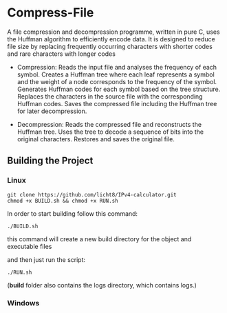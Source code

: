 # Compress-File
A file compression and decompression programme, written in pure C, uses the Huffman algorithm to efficiently encode data. It is designed to reduce file size by replacing frequently occurring characters with shorter codes and rare characters with longer codes

* Compression:
Reads the input file and analyses the frequency of each symbol.
Creates a Huffman tree where each leaf represents a symbol and the weight of a node corresponds to the frequency of the symbol.
Generates Huffman codes for each symbol based on the tree structure.
Replaces the characters in the source file with the corresponding Huffman codes.
Saves the compressed file including the Huffman tree for later decompression.

* Decompression:
Reads the compressed file and reconstructs the Huffman tree.
Uses the tree to decode a sequence of bits into the original characters.
Restores and saves the original file.

## Building the Project
### Linux 
```
git clone https://github.com/licht8/IPv4-calculator.git
chmod +x BUILD.sh && chmod +x RUN.sh
```
In order to start building follow this command: 
``` 
./BUILD.sh
 ```
this command will create a new build directory for the object and executable files

and then just run the script: 
```
./RUN.sh
```
(**build** folder also contains the logs directory, which contains logs.)

### Windows

